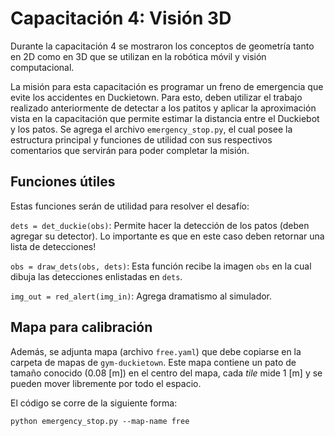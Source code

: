# Capacitación 4: Visión 3D

Durante la capacitación 4 se mostraron los conceptos de geometría tanto en 2D como en 3D que se utilizan en la robótica móvil y visión computacional.

La misión para esta capacitación es programar un freno de emergencia que evite los accidentes en Duckietown. Para esto, deben utilizar el trabajo realizado anteriormente de detectar a los patitos y aplicar la aproximación vista en la capacitación que permite estimar la distancia entre el Duckiebot y los patos. Se agrega el archivo `emergency_stop.py`, el cual posee la estructura principal y funciones de utilidad con sus respectivos comentarios que servirán para poder completar la misión.

## Funciones útiles
Estas funciones serán de utilidad para resolver el desafío:

`dets = det_duckie(obs)`: Permite hacer la detección de los patos (deben agregar su detector). Lo importante es que en este caso deben retornar una lista de detecciones!

`obs = draw_dets(obs, dets)`: Esta función recibe la imagen `obs` en la cual dibuja las detecciones enlistadas en `dets`.

`img_out = red_alert(img_in)`: Agrega dramatismo al simulador.

## Mapa para calibración
Además, se adjunta mapa (archivo `free.yaml`) que debe copiarse en la carpeta de mapas de `gym-duckietown`. Este mapa contiene un pato de tamaño conocido (0.08 [m]) en el centro del mapa, cada _tile_ mide 1 [m] y se pueden mover libremente por todo el espacio.

El código se corre de la siguiente forma:

`python emergency_stop.py --map-name free`
